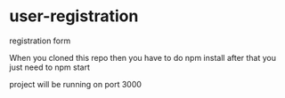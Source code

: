# user-registration
registration form

When you cloned this repo then you have to do npm install 
after that you just need to npm start

project will be running on port 3000